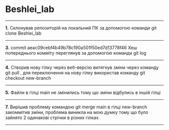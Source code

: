 # Beshlei_lab
***
**1.** Склонував репозиторій на локальний ПК за допомогою команди git clone Beshlei_lab
***
**3.** commit aeac09cebf4b49b78c190a501f50ed7d13778f46 Хеш попереднього комміту переглянув за допомогою команди git log
***
**4.** Створив нову гілку через веб-версію витягнув зміни через команду git pull , для переключення на нову гілку використав команду git checkout new-branch
***
**5.** Файли в гілці main не змінились тому що зміни відбулись в іншій гілці
***
**7.** Вирішив проблему командою git merge main в гілці new-branch закоммітив зміни, проблема виникла на мою думку тому що було зайнято 2 одинакові стрічки в різних гілках 
***